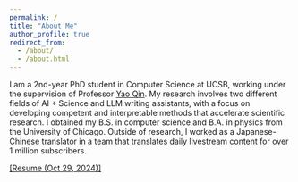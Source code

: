 ```yaml
---
permalink: /
title: "About Me"
author_profile: true
redirect_from: 
  - /about/
  - /about.html
---
```


I am a 2nd-year PhD student in Computer Science at UCSB, working under the supervision of Professor [Yao Qin](https://yaoqin1.github.io/). My research involves two different fields of AI + Science and LLM writing assistants, with a focus on developing competent and interpretable methods that accelerate scientific research. I obtained my B.S. in computer science and B.A. in physics from the University of Chicago. Outside of research, I worked as a Japanese-Chinese translator in a team that translates daily livestream content for over 1 million subscribers.

[[Resume (Oct 29, 2024)]](files/KenanTangResume_Website_102924.pdf)
